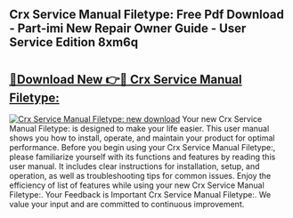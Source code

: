 ## Crx Service Manual Filetype: Free Pdf Download - Part-imi New Repair Owner Guide - User Service Edition 8xm6q

# <h2><a href="http://bc26220.oget.top/?id=Crx+Service+Manual+Filetype%3a">🔗Download New 👉🔴 Crx Service Manual Filetype:</a></h2>

[![Crx Service Manual Filetype: new download](https://i.imgur.com/5g1atiW.png)](http://bc26220.oget.top/?id=Crx+Service+Manual+Filetype%3a)
Your new Crx Service Manual Filetype: is designed to make your life easier. This user manual shows you how to install, operate, and maintain your product for optimal performance. Before you begin using your Crx Service Manual Filetype:, please familiarize yourself with its functions and features by reading this user manual. It includes clear instructions for installation, setup, and operation, as well as troubleshooting tips for common issues. Enjoy the efficiency of list of features while using your new Crx Service Manual Filetype:. Your Feedback is Important Crx Service Manual Filetype:. We value your input and are committed to continuous improvement.
